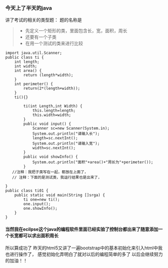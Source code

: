### 今天上了半天的java
讲了考试的相关的类型题：
题的名称是
> * 先定义一个矩形的类，里面包含长，宽，面积，周长
> * 还要有一个子类
> * 在用一个测试的类来进行比较
```
import java.util.Scanner;
public class ti {
	int length;
	int width;
	int area() {
		return (length*width);
	}
	int perimeter() {
		return(2*(length+width));
	}
	ti(){}
	
		ti(int Length,int Width) {
			this.length=length;
			this.width=width;
		}
		public void input() {
			Scanner sc=new Scanner(System.in);
			System.out.println("请输入长");
			length=sc.nextInt();
			System.out.println("请输入宽");
			width=sc.nextInt();
		}
		public void showInfo() {
			System.out.println("面积"+area()+"周长为"+perimeter());
		}
   //注释：我把子类写在一起，都放在上面了，
   // 注释：下面的是测试类，我运行结果也是出来了，
	
}
public class ti01 {
	public static void main(String []srga) {
		ti one=new ti();
		one.input();
		one.showInfo();
	}
}
```
#### 当然我在ecilpse这个java的编程软件里面已经实验了控制台都出来了随意添加一个长宽都可以求出面积周长
所以算成功了
昨天的html5又讲了一遍bootstrap中的基本初始化来引入html中我也进行操作了，
感觉初始化弄明白了就对以后的编程简单的多了
以后会继续努力的加油！！